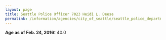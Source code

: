```yaml
---
layout: page
title: Seattle Police Officer 7023 Heidi L. Deese
permalink: /information/agencies/city_of_seattle/seattle_police_department/copbook/7023/
---
```


**Age as of Feb. 24, 2016:** 40.0
